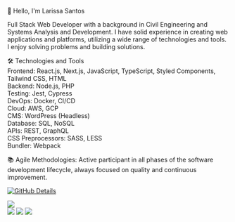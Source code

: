 👋 Hello, I'm Larissa Santos

Full Stack Web Developer with a background in Civil Engineering and Systems Analysis and Development.
I have solid experience in creating web applications and platforms, utilizing a wide range of technologies and tools. I enjoy solving problems and building solutions.

🛠 Technologies and Tools
<br/>
Frontend: React.js, Next.js, JavaScript, TypeScript, Styled Components, Tailwind CSS, HTML
<br/>
Backend: Node.js, PHP
<br/>
Testing: Jest, Cypress
<br/>
DevOps: Docker, CI/CD
<br/>
Cloud: AWS, GCP
<br/>
CMS: WordPress (Headless)
<br/>
Database: SQL, NoSQL
<br/>
APIs: REST, GraphQL
<br/>
CSS Preprocessors: SASS, LESS
<br/>
Bundler: Webpack

📚 Agile Methodologies:
Active participant in all phases of the software development lifecycle, always focused on quality and continuous improvement.



<div>
  
 [![GitHub Details](http://github-profile-summary-cards.vercel.app/api/cards/profile-details?username=itslarissayall&theme=dracula)](https://github.com/vn7n24fzkq/github-profile-summary-cards)

</div>
  
<a href="https://skillicons.dev">
  <img src="https://skillicons.dev/icons?i=git,javascript,typescript,css,html,react,next,tailwind,sass,nodejs,express,docker,figma,jest,linux,postman,styledcomponents,vercel,mongodb,postgres" />
</a>
<br/>

<div> 
   <a href="https://instagram.com/larissafssantos" target="_blank"><img src="https://img.shields.io/badge/-Instagram-%23E4405F?style=for-the-badge&logo=instagram&logoColor=white" target="_blank"></a> 
  <a href = "mailto:larissasantos.dev@gmail.com"><img src="https://img.shields.io/badge/-Gmail-%23333?style=for-the-badge&logo=gmail&logoColor=white" target="_blank"></a>
  <a href="https://www.linkedin.com/in/larissafss" target="_blank"><img src="https://img.shields.io/badge/-LinkedIn-%230077B5?style=for-the-badge&logo=linkedin&logoColor=white" target="_blank"></a> 
</div>
